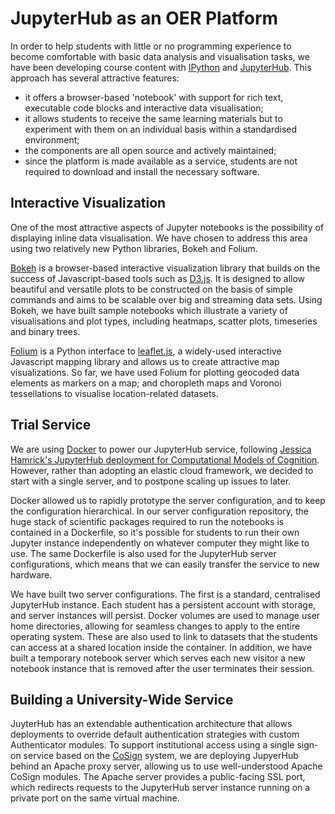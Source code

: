# JupyterHub as an OER Platform

In order to help
students with little or no programming experience to become comfortable
with basic data analysis and visualisation tasks, we have been
developing course content with [IPython](http://ipython.org) and
[JupyterHub](https://github.com/jupyter/jupyterhub). This approach has
several attractive features:

* it offers a browser-based 'notebook' with support for rich text, 
executable code blocks and interactive data visualisation;
* it allows students to receive the same learning materials but to experiment 
with them on an individual basis within a standardised environment;
* the components are all open source and actively maintained;
* since the platform is made available as a service, students are not 
required to download and install the necessary software.


## Interactive Visualization

One of the most attractive aspects of Jupyter notebooks is the possibility of displaying inline data visualisation. We have chosen to address this area using two relatively new Python libraries, Bokeh and Folium.

[Bokeh](http://bokeh.pydata.org) is a browser-based interactive visualization library that builds on the success of Javascript-based tools such as [D3.js](http://d3js.org). It is designed to allow beautiful and versatile plots to be constructed on the basis of simple commands and aims to be scalable over big and streaming data sets. Using Bokeh, we have built sample notebooks which illustrate a variety of visualisations and plot types, including heatmaps, scatter plots, timeseries and binary trees. 

[Folium](http://folium.readthedocs.org/) is a Python interface to [leaflet.js](http://leafletjs.com), a widely-used interactive Javascript mapping library and allows us to create attractive map visualizations.  So far, we have used Folium for plotting geocoded data elements as markers on a map; and choropleth maps and Voronoi tessellations to visualise location-related datasets.


## Trial Service

We are using [Docker](https://www.docker.com/) to power our JupyterHub service, following [Jessica Hamrick's JupyterHub deployment for
Computational Models of Cognition][hamrick]. However, rather than adopting an elastic cloud framework, we decided to start with a single server, and to postpone scaling up issues to later.

Docker allowed us to rapidly prototype the server
configuration, and to keep the configuration hierarchical. In
our server configuration repository, the huge stack of
scientific packages required to run the notebooks is contained in a
Dockerfile, so it's possible for students to run their own
Jupyter instance independently on whatever computer they might like to use.
The same Dockerfile is also used for the JupyterHub server
configurations, which means that we can easily transfer the service to
new hardware.

We have built two server configurations. The first
is a standard, centralised JupyterHub instance. Each student has a
persistent account with storage, and server instances will persist. Docker volumes are used to manage user home directories, allowing for seamless changes to apply to the entire operating system.
These are also used to link to datasets that the students can access at a
shared location inside the container. In addition, we have built a temporary notebook server which  serves each new visitor a new notebook instance that is removed after the user terminates their session. 


[hamrick]: https://developer.rackspace.com/blog/deploying-jupyterhub-for-education/
[tmpnb]: tmphhhh://github.com/jupyter/tmpnb 

## Building a University-Wide Service

JuyterHub has an extendable authentication architecture that allows
deployments to override default authentication strategies with custom
Authenticator modules. To support institutional access using a single sign-on
service based on the [CoSign](http://weblogin.org/) system, we are deploying JupyerHub behind an
Apache proxy server, allowing us to use well-understood Apache CoSign modules. The Apache server provides a public-facing SSL port, which redirects requests to the JupyterHub server instance running on a private port on the same virtual machine. 

  
